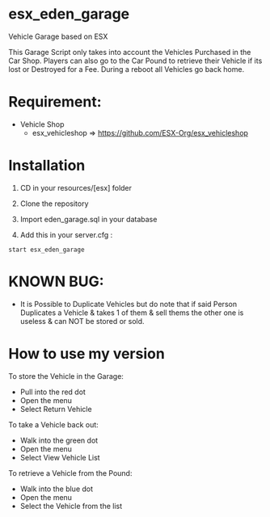 # esx_eden_garage
Vehicle Garage based on ESX

This Garage Script only takes into account the Vehicles Purchased in the Car Shop. Players can also go to the Car Pound to retrieve their Vehicle if its lost or Destroyed for a Fee. During a reboot all Vehicles go back home.

# Requirement:

* Vehicle Shop
  * esx_vehicleshop => https://github.com/ESX-Org/esx_vehicleshop

# Installation

1) CD in your resources/[esx] folder
2) Clone the repository
3) Import eden_garage.sql in your database

4) Add this in your server.cfg :

```
start esx_eden_garage
```

# KNOWN BUG:

- It is Possible to Duplicate Vehicles but do note that if said Person Duplicates a Vehicle & takes 1 of them & sell thems the other one is useless & can NOT be stored or sold.

# How to use my version
To store the Vehicle in the Garage:
- Pull into the red dot
- Open the menu
- Select Return Vehicle

To take a Vehicle back out:
- Walk into the green dot
- Open the menu
- Select View Vehicle List

To retrieve a Vehicle from the Pound:
- Walk into the blue dot
- Open the menu
- Select the Vehicle from the list
